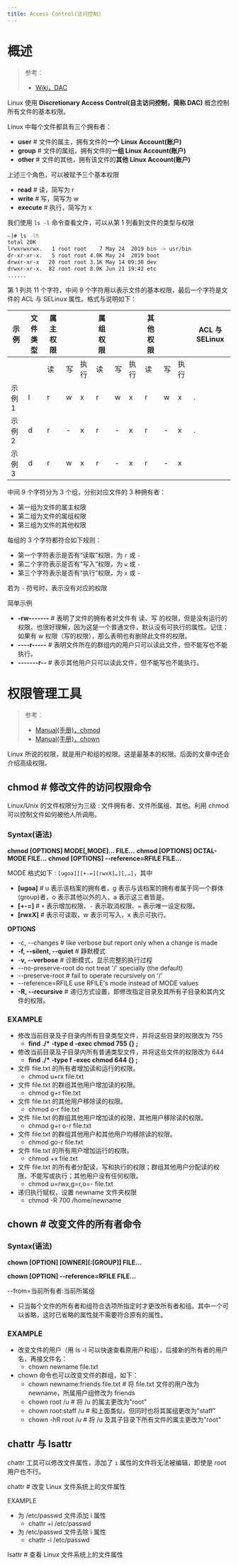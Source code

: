 ```yaml
---
title: Access Control(访问控制)
---
```


# 概述

> 参考：
> 
> - [Wiki，DAC](https://en.wikipedia.org/wiki/Discretionary_access_control)

Linux 使用 **Discretionary Access Control(自主访问控制，简称 DAC)** 概念控制所有文件的基本权限。

Linux 中每个文件都具有三个拥有者：

- **user** # 文件的属主，拥有文件的**一个 Linux Account(账户)**
- **group** # 文件的属组，拥有文件的**一组 Linux Account(账户)**
- **other** # 文件的其他，拥有该文件的**其他 Linux Account(账户)**

上述三个角色，可以被赋予三个基本权限

- **read** # 读，简写为 r
- **write** # 写，简写为 w
- **execute** # 执行，简写为 x

我们使用 `ls -l` 命令查看文件，可以从第 1 列看到文件的类型与权限

```bash
~]# ls -lh
total 20K
lrwxrwxrwx.   1 root root    7 May 24  2019 bin -> usr/bin
dr-xr-xr-x.   5 root root 4.0K May 24  2019 boot
drwxr-xr-x   20 root root 3.1K May 14 09:38 dev
drwxr-xr-x.  82 root root 8.0K Jun 21 19:42 etc
......
```

第 1 列共 11 个字符，中间 9 个字符用以表示文件的基本权限，最后一个字符是文件的 ACL 与 SELinux 属性。格式与说明如下：

| 示例   | 文件类型 | 属主权限 |     |      | 属组权限 |     |      | 其他权限 |     |      | ACL 与 SELinux |
| ------ | -------- | -------- | --- | ---- | -------- | --- | ---- | -------- | --- | ---- | -------------- |
|        |          | 读       | 写  | 执行 | 读       | 写  | 执行 | 读       | 写  | 执行 |                |
| 示例 1 | l        | r        | w   | x    | r        | w   | x    | r        | w   | x    | .              |
| 示例 2 | d        | r        | -   | x    | r        | -   | x    | r        | -   | x    | .              |
| 示例 3 | d        | r        | w   | x    | r        | -   | x    | r        | -   | x    |                |

中间 9 个字符分为 3 个组，分别对应文件的 3 种拥有者：

- 第一组为文件的属主权限
- 第二组为文件的属组权限
- 第三组为文件的其他权限

每组的 3 个字符都符合如下规则：

- 第一个字符表示是否有“读取”权限，为 `r` 或 `-`
- 第二个字符表示是否有“写入”权限，为 `w` 或 `-`
- 第三个字符表示是否有“执行”权限，为 `x` 或 `-`

若为 `-` 符号时，表示没有对应的权限

简单示例

- **-rw-------** # 表明了文件的拥有者对文件有 读、写 的权限，但是没有运行的权限。也很好理解，因为这是一个普通文件，默认没有可执行的属性。记住：如果有 w 权限（写的权限），那么表明也有删除此文件的权限。
- **----r-----** # 表明文件所在的群组内的用户只可以读此文件，但不能写也不能执行。
- **-------r--** # 表示其他用户只可以读此文件，但不能写也不能执行。

# 权限管理工具

> 参考：
> 
> - [Manual(手册)，chmod](https://man7.org/linux/man-pages/man1/chmod.1.html)
> - [Manual(手册)，chown](https://man7.org/linux/man-pages/man1/chown.1.html)

Linux 所说的权限，就是用户和组的权限。这是最基本的权限。后面的文章中还会介绍高级权限。

## chmod # 修改文件的访问权限命令

Linux/Unix 的文件权限分为三级 : 文件拥有者、文件所属组、其他。利用 chmod 可以控制文件如何被他人所调用。

### Syntax(语法)

**chmod \[OPTIONS] MODE\[,MODE]... FILE...**
**chmod \[OPTIONS] OCTAL-MODE FILE...**
**chmod \[OPTIONS] --reference=RFILE FILE...**

MODE 格式如下 : `[ugoa][[+-=][rwxX]…][,…]`，其中

- **\[ugoa]** # u 表示该档案的拥有者，g 表示与该档案的拥有者属于同一个群体(group)者，o 表示其他以外的人，a 表示这三者皆是。
- **\[+-=]** # `+` 表示增加权限、`-` 表示取消权限、`=` 表示唯一设定权限。
- **\[rwxX]** # 表示可读取，w 表示可写入，x 表示可执行。

**OPTIONS**

- -c, --changes # like verbose but report only when a change is made
- **-f, --silent, --quiet** # 静默模式
- -**v, --verbose** # 诊断模式，显示完整的执行过程
- --no-preserve-root do not treat '/' specially (the default)
- --preserve-root # fail to operate recursively on '/'
- --reference=RFILE use RFILE's mode instead of MODE values
- **-R, --recursive** # 递归方式设置，即修改指定目录及其所有子目录和其内文件的权限。

### EXAMPLE

- 修改当前目录及子目录内所有目录类型文件，并将这些目录的权限改为 755
  - **find ./\* -type d -exec chmod 755 {} ;**
- 修改当前目录及子目录内所有普通类型文件，并将这些文件的权限改为 644
  - **find ./\* -type f -exec chmod 644 {} ;**
- 文件 file.txt 的所有者增加读和运行的权限。
  - chmod u+rx file.txt
- 文件 file.txt 的群组其他用户增加读的权限。
  - chmod g+r file.txt
- 文件 file.txt 的其他用户移除读的权限。
  - chmod o-r file.txt
- 文件 file.txt 的群组其他用户增加读的权限，其他用户移除读的权限。
  - chmod g+r o-r file.txt
- 文件 file.txt 的群组其他用户和其他用户均移除读的权限。
  - chmod go-r file.txt
- 文件 file.txt 的所有用户增加运行的权限。
  - chmod +x file.txt
- 文件 file.txt 的所有者分配读，写和执行的权限；群组其他用户分配读的权限，不能写或执行；其他用户没有任何权限。
  - chmod u=rwx,g=r,o=- file.txt
- 递归执行赋权，设置 newname 文件夹权限
  - chmod -R 700 /home/newname

## chown # 改变文件的所有者命令

### Syntax(语法)

**chown \[OPTION] \[OWNER]\[:\[GROUP]] FILE...**

**chown \[OPTION] --reference=RFILE FILE...**

--from=当前所有者:当前所属组

- 只当每个文件的所有者和组符合选项所指定时才更改所有者和组。其中一个可以省略，这时已省略的属性就不需要符合原有的属性。

### EXAMPLE

- 改变文件的用户（用 ls -l 可以快速查看原用户和组），后接新的所有者的用户名，再接文件名：
  - chown newname file.txt
- chown 命令也可以改变文件的群组，如下：
  - chown newname:friends file.txt # 将 file.txt 文件的用户改为 newname，所属用户组修改为 friends
  - chown root /u # 将 /u 的属主更改为"root"
  - chown root:staff /u # 和上面类似，但同时也将其属组更改为"staff"
  - chown -hR root /u # 将 /u 及其子目录下所有文件的属主更改为"root"

## chattr 与 lsattr

chattr 工具可以修改文件属性，添加了 `i` 属性的文件将无法被编辑，即使是 root 用户也不行。

chattr # 改变 Linux 文件系统上的文件属性

EXAMPLE

- 为 /etc/passwd 文件添加 i 属性
  - chattr +i /etc/passwd
- 为 /etc/passwd 文件去除 i 属性
  - chattr -i /etc/passwd

lsattr # 查看 Linux 文件系统上的文件属性
